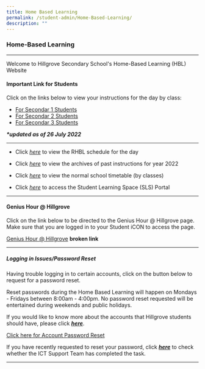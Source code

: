 ```yaml
---
title: Home Based Learning
permalink: /student-admin/Home-Based-Learning/
description: ""
---
```

### **Home-Based Learning**
----------------------------------------------------------------------
Welcome to Hillgrove Secondary School's Home-Based Learning (HBL) Website

#### **Important Link for Students**

Click on the links below to view your instructions for the day by class:

* [For Secondar 1 Students](https://docs.google.com/spreadsheets/d/141Q9unsMg8hrD4baFyW-0NnrMq_L0o6D/edit?rtpof=true&sd=true#gid=1605063503)
* [For Secondar 2 Students](https://docs.google.com/spreadsheets/d/1ppmAOrZB78iPrS2BdxxW0FC3Z-Kcbc25/edit?rtpof=true&sd=true#gid=1369234517)
* [For Secondar 3 Students](https://docs.google.com/spreadsheets/d/1UfY93Rz8OCPHs-ilrejxLFZJDsIDETll/edit?rtpof=true&sd=true)

_**\*updated as of 26 July 2022**_

----------------------------------------------------------------------
*   Click [_here_](https://drive.google.com/file/d/1d4vMHQcGheJh6LtdfMMvQVhTZ4sksmWy/view?usp=sharing) to view the RHBL schedule for the day
    
*   Click [_here_](https://drive.google.com/drive/folders/1FQIFFod8g4Od0Y4HtW4z3ZWfDGAiLXqR?usp=sharing) to view the archives of past instructions for year 2022
    
*   Click [_here_](https://www.google.com/url?q=https%3A%2F%2Fsites.google.com%2Fmoe.edu.sg%2Fhgv-student-matters%2Fschool-timetable%3Fauthuser%3D0&sa=D&sntz=1&usg=AOvVaw0eHzt8_iRhUFhsHsIc0iOm) to view the normal school timetable (by classes)
    
*   Click [_here_](http://www.google.com/url?q=http%3A%2F%2Flearning.moe.edu.sg%2F&sa=D&sntz=1&usg=AOvVaw33tU5MBrBo7r_jWQWUAC8n) to access the Student Learning Space (SLS) Portal

----------------------------------------------------------------------
#### **Genius Hour @ Hillgrove**

Click on the link below to be directed to the Genius Hour @ Hillgrove page. Make sure that you are logged in to your Student iCON to access the page.

[Genius Hour @ Hillgrove](https://www.google.com/url?q=https%3A%2F%2Fsites.google.com%2Fmoe.edu.sg%2Fhgv-nest%2Fhome%2Fgenius-hour-hillgrove&sa=D&sntz=1&usg=AOvVaw19KMMgejbAoMtgelW7-VEr) **broken link**

----------------------------------------------------------------------
##### **Logging in Issues/Password Reset**
Having trouble logging in to certain accounts, click on the button below to request for a password reset.

Reset passwords during the Home Based Learning will happen on Mondays - Fridays between 8:00am - 4:00pm. No password reset requested will be entertained during weekends and public holidays.

If you would like to know more about the accounts that Hillgrove students should have, please click [_**here**_](https://sites.google.com/moe.edu.sg/hgv-hbl/hgv-accounts).

[Click here for Account Password Reset](https://form.gov.sg/#!/5bbd630027538d000f37f948)

If you have recently requested to reset your password, click [_**here**_](https://www.google.com/url?q=https%3A%2F%2Fgo.gov.sg%2Fhillgrove-password-status&sa=D&sntz=1&usg=AOvVaw3oUffnbgEzkC4XpgUdDiYA) to check whether the ICT Support Team has completed the task.

----------------------------------------------------------------------